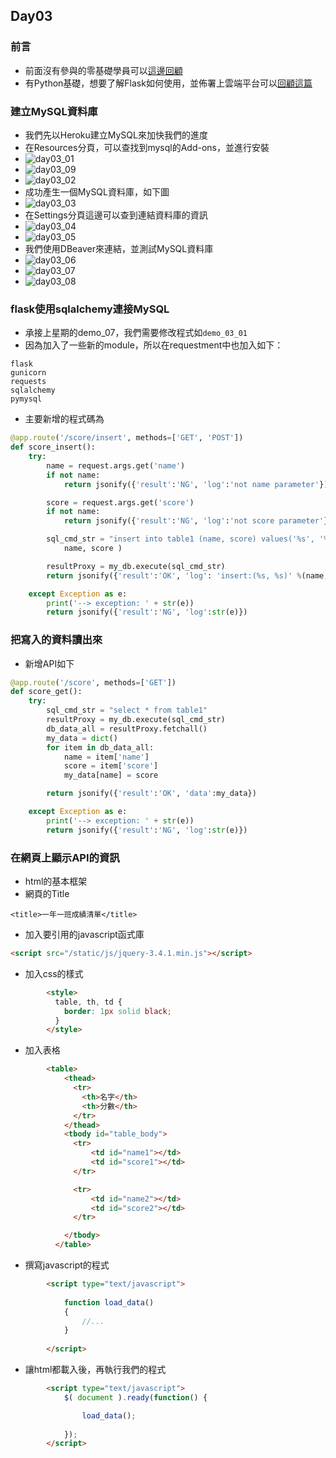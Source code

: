 
## Day03

### 前言
- 前面沒有參與的零基礎學員可以[這邊回顧](https://github.com/maloyang/khpy_flask_tutorial_20220524)
- 有Python基礎，想要了解Flask如何使用，並佈署上雲端平台可以[回顧這篇](https://github.com/maloyang/khpy_flask_tutorial_20220524/tree/main/Day02)


### 建立MySQL資料庫
- 我們先以Heroku建立MySQL來加快我們的進度
- 在Resources分頁，可以查找到mysql的Add-ons，並進行安裝
- ![day03_01](img/day03_01.png)
- ![day03_09](img/day03_09.png)
- ![day03_02](img/day03_02.png)
- 成功產生一個MySQL資料庫，如下圖
- ![day03_03](img/day03_03.png)
- 在Settings分頁這邊可以查到連結資料庫的資訊
- ![day03_04](img/day03_04.png)
- ![day03_05](img/day03_05.png)
- 我們使用DBeaver來連結，並測試MySQL資料庫
- ![day03_06](img/day03_06.png)
- ![day03_07](img/day03_07.png)
- ![day03_08](img/day03_08.png)

### flask使用sqlalchemy連接MySQL
- 承接上星期的demo_07，我們需要修改程式如`demo_03_01`
- 因為加入了一些新的module，所以在requestment中也加入如下：
```
flask
gunicorn
requests
sqlalchemy
pymysql
```
- 主要新增的程式碼為
```python
@app.route('/score/insert', methods=['GET', 'POST'])
def score_insert():
    try:
        name = request.args.get('name')
        if not name:
            return jsonify({'result':'NG', 'log':'not name parameter'})

        score = request.args.get('score')
        if not name:
            return jsonify({'result':'NG', 'log':'not score parameter'})

        sql_cmd_str = "insert into table1 (name, score) values('%s', '%s') " %(
            name, score )

        resultProxy = my_db.execute(sql_cmd_str)
        return jsonify({'result':'OK', 'log': 'insert:(%s, %s)' %(name, score)})

    except Exception as e:
        print('--> exception: ' + str(e))
        return jsonify({'result':'NG', 'log':str(e)})
```

### 把寫入的資料讀出來
- 新增API如下
```python
@app.route('/score', methods=['GET'])
def score_get():
    try:
        sql_cmd_str = "select * from table1"
        resultProxy = my_db.execute(sql_cmd_str)
        db_data_all = resultProxy.fetchall()
        my_data = dict()
        for item in db_data_all:
            name = item['name']
            score = item['score']
            my_data[name] = score

        return jsonify({'result':'OK', 'data':my_data})

    except Exception as e:
        print('--> exception: ' + str(e))
        return jsonify({'result':'NG', 'log':str(e)})
```

### 在網頁上顯示API的資訊
- html的基本框架
- 網頁的Title
```
<title>一年一班成績清單</title>
```

- 加入要引用的javascript函式庫
```html
<script src="/static/js/jquery-3.4.1.min.js"></script>
```

- 加入css的樣式
```html
        <style>
          table, th, td {
            border: 1px solid black;
          }
        </style>
```

- 加入表格
```html
        <table>
            <thead>
              <tr>
                <th>名字</th>
                <th>分數</th>
              </tr>
            </thead>
            <tbody id="table_body">
              <tr>
                  <td id="name1"></td>
                  <td id="score1"></td>
              </tr>

              <tr>
                  <td id="name2"></td>
                  <td id="score2"></td>
              </tr>

            </tbody>
          </table>
```

- 撰寫javascript的程式
```html
        <script type="text/javascript">
        
            function load_data()
            {
                //...
            }
        
        </script>

```

- 讓html都載入後，再執行我們的程式
```html
        <script type="text/javascript">
            $( document ).ready(function() {

                load_data();
                
            });
        </script>    
```

